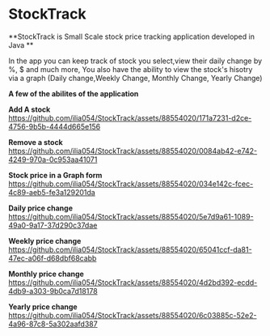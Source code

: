 # StockTrack
**StockTrack is Small Scale stock price tracking application developed in Java **

In the app you can keep track of stock you select,view their daily change by %, $ and much more,
You also have the ability to view the stock's hisotry via a graph (Daily change,Weekly Change, Monthly Change, Yearly Change)

**A few of the abilites of the application**


**Add A stock**
https://github.com/ilia054/StockTrack/assets/88554020/171a7231-d2ce-4756-9b5b-4444d665e156

**Remove a stock**
https://github.com/ilia054/StockTrack/assets/88554020/0084ab42-e742-4249-970a-0c953aa41071

**Stock price in a Graph form**
https://github.com/ilia054/StockTrack/assets/88554020/034e142c-fcec-4c89-aeb5-fe3a129201da

**Daily price change**
https://github.com/ilia054/StockTrack/assets/88554020/5e7d9a61-1089-49a0-9a17-37d290c37dae

**Weekly price change**
https://github.com/ilia054/StockTrack/assets/88554020/65041ccf-da81-47ec-a06f-d68dbf68cabb

**Monthly price change**
https://github.com/ilia054/StockTrack/assets/88554020/4d2bd392-ecdd-4db9-a303-9b0ca7d18178

**Yearly price change**
https://github.com/ilia054/StockTrack/assets/88554020/6c03885c-52e2-4a96-87c8-5a302aafd387









